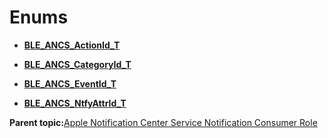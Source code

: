 # Enums

-   **[BLE\_ANCS\_ActionId\_T](GUID-1E41F8DE-5222-40C1-AD5F-26D992F36956.md)**  

-   **[BLE\_ANCS\_CategoryId\_T](GUID-680A03F2-FC7F-46A0-BC82-199CFC5DD31E.md)**  

-   **[BLE\_ANCS\_EventId\_T](GUID-09E4D761-E240-4D15-8065-2AB976C30FAB.md)**  

-   **[BLE\_ANCS\_NtfyAttrId\_T](GUID-CFE9631F-009B-4D70-961C-C8B42144134B.md)**  


**Parent topic:**[Apple Notification Center Service Notification Consumer Role](GUID-1D0F82FC-4CBE-44C4-BD3D-80C0E5A55022.md)

